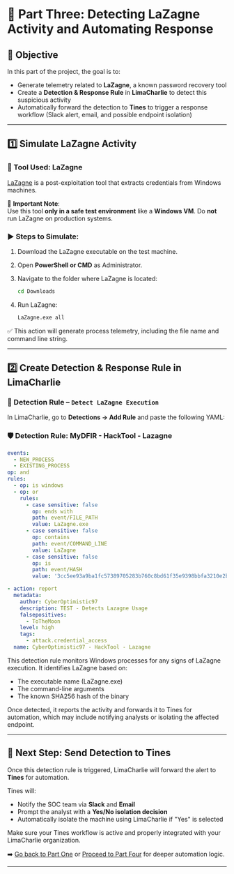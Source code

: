 # 🧪 Part Three: Detecting LaZagne Activity and Automating Response

## 🎯 Objective

In this part of the project, the goal is to:
- Generate telemetry related to **LaZagne**, a known password recovery tool
- Create a **Detection & Response Rule** in **LimaCharlie** to detect this suspicious activity
- Automatically forward the detection to **Tines** to trigger a response workflow (Slack alert, email, and possible endpoint isolation)

---

## 1️⃣ Simulate LaZagne Activity

### 🧰 Tool Used: LaZagne

[LaZagne](https://github.com/AlessandroZ/LaZagne) is a post-exploitation tool that extracts credentials from Windows machines.

📌 **Important Note**:  
Use this tool **only in a safe test environment** like a **Windows VM**. Do **not** run LaZagne on production systems.

### ▶️ Steps to Simulate:

1. Download the LaZagne executable on the test machine.
2. Open **PowerShell or CMD** as Administrator.
3. Navigate to the folder where LaZagne is located:

    ```bash
    cd Downloads
    ```

4. Run LaZagne:

    ```bash
    LaZagne.exe all
    ```

✅ This action will generate process telemetry, including the file name and command line string.

---

## 2️⃣ Create Detection & Response Rule in LimaCharlie

### 📌 Detection Rule – `Detect LaZagne Execution`

In LimaCharlie, go to **Detections → Add Rule** and paste the following YAML:

### 🛡️ Detection Rule: MyDFIR - HackTool - Lazagne

```yaml
events:
  - NEW_PROCESS
  - EXISTING_PROCESS
op: and
rules:
  - op: is windows
  - op: or
    rules:
      - case sensitive: false
        op: ends with
        path: event/FILE_PATH
        value: LaZagne.exe
      - case sensitive: false
        op: contains
        path: event/COMMAND_LINE
        value: LaZagne
      - case sensitive: false
        op: is
        path: event/HASH
        value: '3cc5ee93a9ba1fc57389705283b760c8bd61f35e9398bbfa3210e2becf6d4b05'

- action: report
  metadata:
    author: CyberOptimistic97
    description: TEST - Detects Lazagne Usage
    falsepositives:
      - ToTheMoon
    level: high
    tags:
      - attack.credential_access
  name: CyberOptimistic97 - HackTool - Lazagne
```
This detection rule monitors Windows processes for any signs of LaZagne execution. It identifies LaZagne based on:
- The executable name (LaZagne.exe)
- The command-line arguments
- The known SHA256 hash of the binary

Once detected, it reports the activity and forwards it to Tines for automation, which may include notifying analysts or isolating the affected endpoint.

---

## 📘 Next Step: Send Detection to Tines

Once this detection rule is triggered, LimaCharlie will forward the alert to **Tines** for automation.

Tines will:
- Notify the SOC team via **Slack** and **Email**
- Prompt the analyst with a **Yes/No isolation decision**
- Automatically isolate the machine using LimaCharlie if "Yes" is selected

Make sure your Tines workflow is active and properly integrated with your LimaCharlie organization.

➡️ [Go back to Part One](./part-one-playbook.md) or [Proceed to Part Four](./part-four-isolation-response.md) for deeper automation logic.

---
